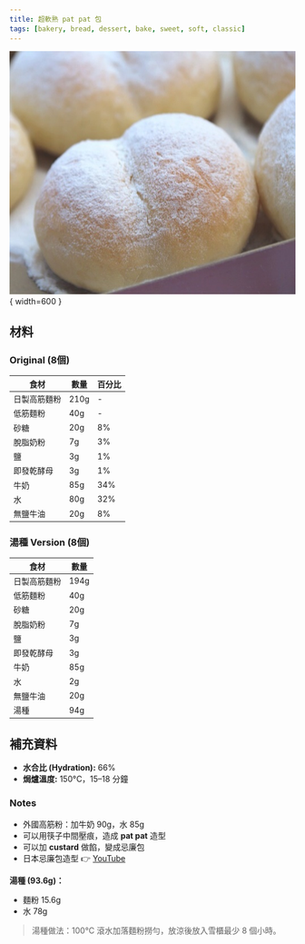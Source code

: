 ```yaml
---
title: 超軟熟 pat pat 包
tags: [bakery, bread, dessert, bake, sweet, soft, classic]
---
```


![超軟熟 pat pat 包](../../images/soft-pat-pat-buns.jpg){ width=600 }

## 材料

### Original (8個)

| 食材 | 數量 | 百分比 |
|------|------|--------|
| 日製高筋麵粉 | 210g | - |
| 低筋麵粉 | 40g | - |
| 砂糖 | 20g | 8% |
| 脫脂奶粉 | 7g | 3% |
| 鹽 | 3g | 1% |
| 即發乾酵母 | 3g | 1% |
| 牛奶 | 85g | 34% |
| 水 | 80g | 32% |
| 無鹽牛油 | 20g | 8% |

### 湯種 Version (8個)

| 食材 | 數量 |
|------|------|
| 日製高筋麵粉 | 194g |
| 低筋麵粉 | 40g |
| 砂糖 | 20g |
| 脫脂奶粉 | 7g |
| 鹽 | 3g |
| 即發乾酵母 | 3g |
| 牛奶 | 85g |
| 水 | 2g |
| 無鹽牛油 | 20g |
| 湯種 | 94g |

## 補充資料

- **水合比 (Hydration):** 66%  
- **焗爐溫度:** 150°C，15–18 分鐘  

### Notes
- 外國高筋粉：加牛奶 90g，水 85g  
- 可以用筷子中間壓痕，造成 **pat pat** 造型  
- 可以加 **custard** 做餡，變成忌廉包  
- 日本忌廉包造型 👉 [YouTube](https://www.youtube.com/watch?v=3FGJQkucagI)  

**湯種 (93.6g)：**  
- 麵粉 15.6g  
- 水 78g  
> 湯種做法：100°C 滾水加落麵粉撈勻，放涼後放入雪櫃最少 8 個小時。  
